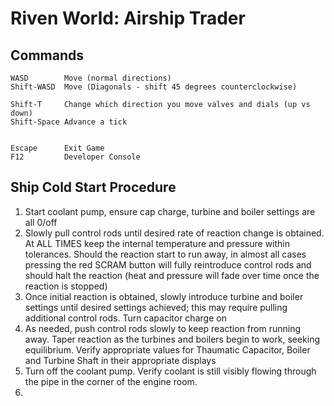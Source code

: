 # Riven World: Airship Trader #

## Commands ##
```
WASD        Move (normal directions)
Shift-WASD  Move (Diagonals - shift 45 degrees counterclockwise)

Shift-T     Change which direction you move valves and dials (up vs down)
Shift-Space Advance a tick


Escape      Exit Game
F12         Developer Console
```

## Ship Cold Start Procedure ##

1.  Start coolant pump, ensure cap charge, turbine and boiler settings are all 0/off
2.  Slowly pull control rods until desired rate of reaction change is obtained.  At ALL TIMES keep the internal temperature and pressure within tolerances.  Should the reaction start to run away, in almost all cases pressing the red SCRAM button will fully reintroduce control rods and should halt the reaction (heat and pressure will fade over time once the reaction is stopped)
3.  Once initial reaction is obtained, slowly introduce turbine and boiler settings until desired settings achieved; this may require pulling additional control rods.  Turn capacitor charge on
4.  As needed, push control rods slowly to keep reaction from running away.  Taper reaction as the turbines and boilers begin to work, seeking equilibrium.  Verify appropriate values for Thaumatic Capacitor, Boiler and Turbine Shaft in their appropriate displays
5.  Turn off the coolant pump.  Verify coolant is still visibly flowing through the pipe in the corner of the engine room.
6.  